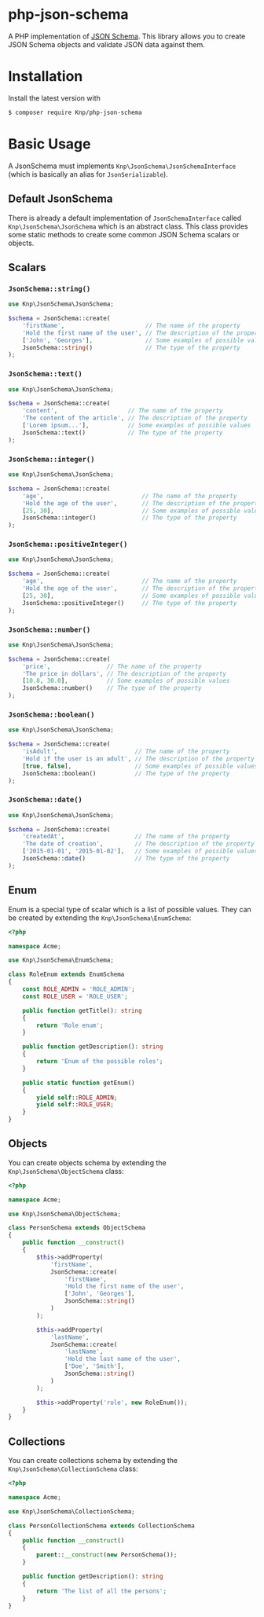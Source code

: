 # php-json-schema

A PHP implementation of [JSON Schema](http://json-schema.org/). This library allows you to create JSON Schema objects and validate JSON data against them.

# Installation

Install the latest version with

```bash
$ composer require Knp/php-json-schema
```

# Basic Usage

A JsonSchema must implements `Knp\JsonSchema\JsonSchemaInterface` (which is basically an alias for `JsonSerializable`).

## Default JsonSchema

There is already a default implementation of `JsonSchemaInterface` called `Knp\JsonSchema\JsonSchema` which is an abstract class. This class provides some static methods to create some common JSON Schema scalars or objects.

## Scalars

### `JsonSchema::string()`

```php
use Knp\JsonSchema\JsonSchema;

$schema = JsonSchema::create(
    'firstName',                       // The name of the property
    'Hold the first name of the user', // The description of the property
    ['John', 'Georges'],               // Some examples of possible values
    JsonSchema::string()               // The type of the property
);
```

### `JsonSchema::text()`

```php
use Knp\JsonSchema\JsonSchema;

$schema = JsonSchema::create(
    'content',                    // The name of the property
    'The content of the article', // The description of the property
    ['Lorem ipsum...'],           // Some examples of possible values
    JsonSchema::text()            // The type of the property
);
```

### `JsonSchema::integer()`

```php
use Knp\JsonSchema\JsonSchema;

$schema = JsonSchema::create(
    'age',                            // The name of the property
    'Hold the age of the user',       // The description of the property
    [25, 30],                         // Some examples of possible values
    JsonSchema::integer()             // The type of the property
);
```

### `JsonSchema::positiveInteger()`

```php
use Knp\JsonSchema\JsonSchema;

$schema = JsonSchema::create(
    'age',                            // The name of the property
    'Hold the age of the user',       // The description of the property
    [25, 30],                         // Some examples of possible values
    JsonSchema::positiveInteger()     // The type of the property
);
```

### `JsonSchema::number()`

```php
use Knp\JsonSchema\JsonSchema;

$schema = JsonSchema::create(
    'price',                // The name of the property
    'The price in dollars', // The description of the property
    [10.8, 30.0],           // Some examples of possible values
    JsonSchema::number()    // The type of the property
);
```

### `JsonSchema::boolean()`

```php
use Knp\JsonSchema\JsonSchema;

$schema = JsonSchema::create(
    'isAdult',                      // The name of the property
    'Hold if the user is an adult', // The description of the property
    [true, false],                  // Some examples of possible values
    JsonSchema::boolean()           // The type of the property
);
```

### `JsonSchema::date()`

```php
use Knp\JsonSchema\JsonSchema;

$schema = JsonSchema::create(
    'createdAt',                    // The name of the property
    'The date of creation',         // The description of the property
    ['2015-01-01', '2015-01-02'],   // Some examples of possible values
    JsonSchema::date()              // The type of the property
);
```

## Enum

Enum is a special type of scalar which is a list of possible values.
They can be created by extending the `Knp\JsonSchema\EnumSchema`:

```php
<?php

namespace Acme;

use Knp\JsonSchema\EnumSchema;

class RoleEnum extends EnumSchema
{
    const ROLE_ADMIN = 'ROLE_ADMIN';
    const ROLE_USER = 'ROLE_USER';

    public function getTitle(): string
    {
        return 'Role enum';
    }

    public function getDescription(): string
    {
        return 'Enum of the possible roles';
    }

    public static function getEnum()
    {
        yield self::ROLE_ADMIN;
        yield self::ROLE_USER;
    }
}
```

## Objects

You can create objects schema by extending the `Knp\JsonSchema\ObjectSchema` class:

```php
<?php

namespace Acme;

use Knp\JsonSchema\ObjectSchema;

class PersonSchema extends ObjectSchema
{
    public function __construct()
    {
        $this->addProperty(
            'firstName',
            JsonSchema::create(
                'firstName',
                'Hold the first name of the user',
                ['John', 'Georges'],
                JsonSchema::string()
            )
        );

        $this->addProperty(
            'lastName',
            JsonSchema::create(
                'lastName',
                'Hold the last name of the user',
                ['Doe', 'Smith'],
                JsonSchema::string()
            )
        );

        $this->addProperty('role', new RoleEnum());
    }
}
```

## Collections

You can create collections schema by extending the `Knp\JsonSchema\CollectionSchema` class:

```php
<?php

namespace Acme;

use Knp\JsonSchema\CollectionSchema;

class PersonCollectionSchema extends CollectionSchema
{
    public function __construct()
    {
        parent::__construct(new PersonSchema());
    }

    public function getDescription(): string
    {
        return 'The list of all the persons';
    }
}
```